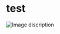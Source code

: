 # test
![Image discription](https://www.google.com/url?sa=i&url=https%3A%2F%2Fsports.khan.co.kr%2Fnews%2Fsk_index.html%3Fart_id%3D202111251404003%26sec_id%3D540301&psig=AOvVaw3CqT5UysjpJWuE9h-0Es8f&ust=1668303686624000&source=images&cd=vfe&ved=0CA0QjRxqFwoTCNje6tTBp_sCFQAAAAAdAAAAABAD)
